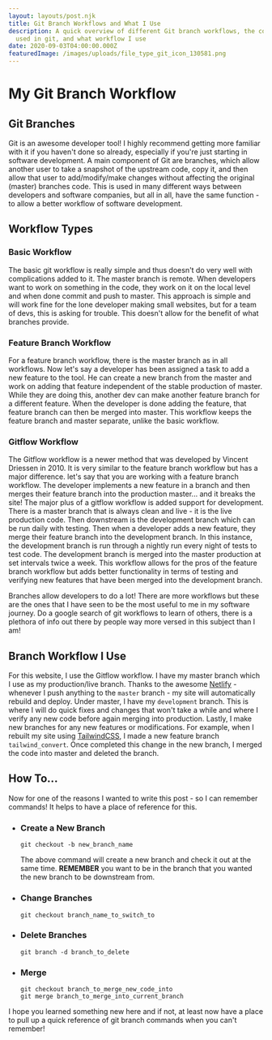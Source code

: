 ```yaml
---
layout: layouts/post.njk
title: Git Branch Workflows and What I Use
description: A quick overview of different Git branch workflows, the commands
  used in git, and what workflow I use
date: 2020-09-03T04:00:00.000Z
featuredImage: /images/uploads/file_type_git_icon_130581.png
---
```

# My Git Branch Workflow

## Git Branches
Git is an awesome developer tool! I highly recommend getting more familiar with it if you haven't done so already, especially if you're just starting in software development. A main component of Git are branches, which allow another user to take a snapshot of the upstream code, copy it, and then allow that user to add/modify/make changes without affecting the original (master) branches code. This is used in many different ways between developers and software companies, but all in all, have the same function - to allow a better workflow of software development.  
  
## Workflow Types
### Basic Workflow
The basic git workflow is really simple and thus doesn't do very well with complications added to it. The master branch is remote. When developers want to work on something in the code, they work on it on the local level and when done commit and push to master. This approach is simple and will work fine for the lone developer making small websites, but for a team of devs, this is asking for trouble. This doesn't allow for the benefit of what branches provide.
  
### Feature Branch Workflow
For a feature branch workflow, there is the master branch as in all workflows. Now let's say a developer has been assigned a task to add a new feature to the tool. He can create a new branch from the master and work on adding that feature independent of the stable production of master. While they are doing this, another dev can make another feature branch for a different feature. When the developer is done adding the feature, that feature branch can then be merged into master. This workflow keeps the feature branch and master separate, unlike the basic workflow.
  
### Gitflow Workflow
The Gitflow workflow is a newer method that was developed by Vincent Driessen in 2010. It is very similar to the feature branch workflow but has a major difference. let's say that you are working with a feature branch workflow. The developer implements a new feature in a branch and then merges their feature branch into the production master... and it breaks the site! The major plus of a gitflow workflow is added support for development. There is a master branch that is always clean and live - it is the live production code. Then downstream is the development branch which can be run daily with testing. Then when a developer adds a new feature, they merge their feature branch into the development branch. In this instance, the development branch is run through a nightly run every night of tests to test code. The development branch is merged into the master production at set intervals twice a week. This workflow allows for the pros of the feature branch workflow but adds better functionality in terms of testing and verifying new features that have been merged into the development branch.
  
Branches allow developers to do a lot! There are more workflows but these are the ones that I have seen to be the most useful to me in my software journey. Do a google search of git workflows to learn of others, there is a plethora of info out there by people way more versed in this subject than I am!
  
## Branch Workflow I Use
For this website, I use the Gitflow workflow. I have my master branch which I use as my production/live branch. Thanks to the awesome [Netlify](https://www.netlify.com/) - whenever I push anything to the  ```master``` branch - my site will automatically rebuild and deploy. Under master, I have my ```development``` branch. This is where I will do quick fixes and changes that won't take a while and where I verify any new code before again merging into production. Lastly, I make new branches for any new features or modifications. For example, when I rebuilt my site using [TailwindCSS](https://tailwindcss.com/), I made a new feature branch ```tailwind_convert```. Once completed this change in the new branch, I merged the code into master and deleted the branch. 
  
## How To...
Now for one of the reasons I wanted to write this post - so I can remember commands! It helps to have a place of reference for this.
  
- ### Create a New Branch

    ```properties
    git checkout -b new_branch_name
    ```
    The above command will create a new branch and check it out at the same time. **REMEMBER** you want to be in the branch that you wanted the new branch to be downstream from.
  
- ### Change Branches

    ```properties
    git checkout branch_name_to_switch_to
    ```
  
- ### Delete Branches

    ```properties
    git branch -d branch_to_delete
    ```
  
- ### Merge

    ```properties
    git checkout branch_to_merge_new_code_into
    git merge branch_to_merge_into_current_branch
    ```
  
I hope you learned something new here and if not, at least now have a place to pull up a quick reference of git branch commands when you can't remember!